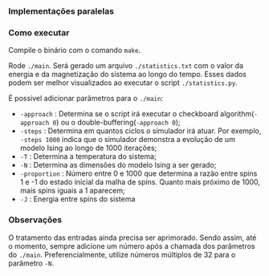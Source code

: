 ### Implementações paralelas

### Como executar
Compile o binário com o comando `make`.

Rode `./main`. Será gerado um arquivo `./statistics.txt` com o valor da energia e da magnetização do sistema ao longo do tempo. Esses dados podem ser melhor visualizados ao executar o script `./statistics.py`.

É possível adicionar parâmetros para o `./main`:
- `-approach` : Determina se o script irá executar o checkboard algorithm(`-approach 0`) ou o double-buffering(`-approach 0`);
- `-steps` : Determina em quantos ciclos o simulador irá atuar. Por exemplo, `-steps 1000` indica que o simulador demonstra a evolução de um modelo Ising ao longo de 1000 iterações;
- `-T` : Determina a temperatura do sistema;
- `-N` : Determina as dimensões do modelo Ising a ser gerado;
- `-proportion` : Número entre 0 e 1000 que determina a razão entre spins 1 e -1 do estado inicial da malha de spins. Quanto mais próximo de 1000, mais spins iguais a 1 aparecem;
- `-J` : Energia entre spins do sistema


### Observações
O tratamento das entradas ainda precisa ser aprimorado. Sendo assim, até o momento, sempre adicione um número após a chamada dos parâmetros do `./main`. Preferencialmente, utilize números múltiplos de 32 para o parâmetro `-N`.
